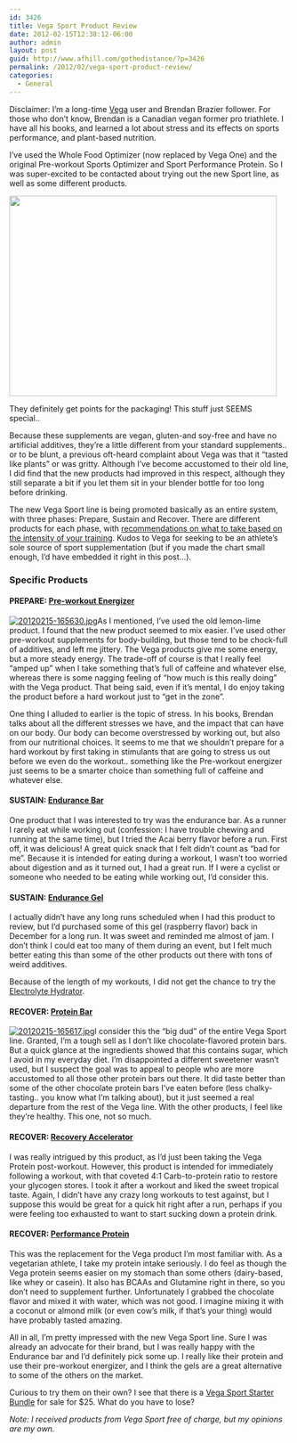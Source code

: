 ```yaml
---
id: 3426
title: Vega Sport Product Review
date: 2012-02-15T12:38:12-06:00
author: admin
layout: post
guid: http://www.afhill.com/gothedistance/?p=3426
permalink: /2012/02/vega-sport-product-review/
categories:
  - General
---
```

Disclaimer: I&#8217;m a long-time [Vega](http://myvega.com/) user and Brendan Brazier follower. For those who don&#8217;t know, Brendan is a Canadian vegan former pro triathlete. I have all his books, and learned a lot about stress and its effects on sports performance, and plant-based nutrition.

I&#8217;ve used the Whole Food Optimizer (now replaced by Vega One) and the original Pre-workout Sports Optimizer and Sport Performance Protein. So I was super-excited to be contacted about trying out the new Sport line, as well as some different products.

<div id="attachment_3532" style="width: 491px" class="wp-caption alignnone">
  <a href="http://www.afhill.com/gothedistance/wp-content/uploads/2012/02/20120201-204324.jpg"><img aria-describedby="caption-attachment-3532" src="http://www.afhill.com/gothedistance/wp-content/uploads/2012/02/20120201-204324.jpg" alt="" title="Vega Sport" width="481" height="360" class="size-full wp-image-3532" /></a>
  
  <p id="caption-attachment-3532" class="wp-caption-text">
    They definitely get points for the packaging! This stuff just SEEMS special..
  </p>
</div>

Because these supplements are vegan, gluten-and soy-free and have no artificial additives, they&#8217;re a little different from your standard supplements.. or to be blunt, a previous oft-heard complaint about Vega was that it &#8220;tasted like plants&#8221; or was gritty. Although I&#8217;ve become accustomed to their old line, I did find that the new products had improved in this respect, although they still separate a bit if you let them sit in your blender bottle for too long before drinking. 

The new Vega Sport line is being promoted basically as an entire system, with three phases: Prepare, Sustain and Recover. There are different products for each phase, with [recommendations on what to take based on the intensity of your training](http://vegasport.com/usage-chart). Kudos to Vega for seeking to be an athlete&#8217;s sole source of sport supplementation (but if you made the chart small enough, I&#8217;d have embedded it right in this post&#8230;).

### Specific Products

#### PREPARE: [Pre-workout Energizer](http://vegasport.com/prepare/pre-workout-energizer)

[<img src="http://www.afhill.com/gothedistance/wp-content/uploads/2012/02/20120215-165630.jpg" alt="20120215-165630.jpg" class="alignright size-full" />](http://www.afhill.com/gothedistance/wp-content/uploads/2012/02/20120215-165630.jpg)As I mentioned, I&#8217;ve used the old lemon-lime product. I found that the new product seemed to mix easier. I&#8217;ve used other pre-workout supplements for body-building, but those tend to be chock-full of additives, and left me jittery. The Vega products give me some energy, but a more steady energy. The trade-off of course is that I really feel &#8220;amped up&#8221; when I take something that&#8217;s full of caffeine and whatever else, whereas there is some nagging feeling of &#8220;how much is this really doing&#8221; with the Vega product. That being said, even if it&#8217;s mental, I do enjoy taking the product before a hard workout just to &#8220;get in the zone&#8221;.

One thing I alluded to earlier is the topic of stress. In his books, Brendan talks about all the different stresses we have, and the impact that can have on our body. Our body can become overstressed by working out, but also from our nutritional choices. It seems to me that we shouldn&#8217;t prepare for a hard workout by first taking in stimulants that are going to stress us out before we even do the workout.. something like the Pre-workout energizer just seems to be a smarter choice than something full of caffeine and whatever else. 

#### SUSTAIN: [Endurance Bar](http://vegasport.com/sustain/endurance-bar)

One product that I was interested to try was the endurance bar. As a runner I rarely eat while working out (confession: I have trouble chewing and running at the same time), but I tried the Acai berry flavor before a run. First off, it was delicious! A great quick snack that I felt didn&#8217;t count as &#8220;bad for me&#8221;. Because it is intended for eating during a workout, I wasn&#8217;t too worried about digestion and as it turned out, I had a great run. If I were a cyclist or someone who needed to be eating while working out, I&#8217;d consider this. 

#### SUSTAIN: [Endurance Gel](http://vegasport.com/sustain/endurance-gel)

I actually didn&#8217;t have any long runs scheduled when I had this product to review, but I&#8217;d purchased some of this gel (raspberry flavor) back in December for a long run. It was sweet and reminded me almost of jam. I don&#8217;t think I could eat too many of them during an event, but I felt much better eating this than some of the other products out there with tons of weird additives. 

Because of the length of my workouts, I did not get the chance to try the [Electrolyte Hydrator](http://vegasport.com/sustain/electrolyte-hydrator).

#### RECOVER: [Protein Bar](http://vegasport.com/recover/protein-bar)

[<img src="http://www.afhill.com/gothedistance/wp-content/uploads/2012/02/20120215-165617.jpg" alt="20120215-165617.jpg" class="alignright size-full" />](http://www.afhill.com/gothedistance/wp-content/uploads/2012/02/20120215-165617.jpg)I consider this the &#8220;big dud&#8221; of the entire Vega Sport line. Granted, I&#8217;m a tough sell as I don&#8217;t like chocolate-flavored protein bars. But a quick glance at the ingredients showed that this contains sugar, which I avoid in my everyday diet. I&#8217;m disappointed a different sweetener wasn&#8217;t used, but I suspect the goal was to appeal to people who are more accustomed to all those other protein bars out there. It did taste better than some of the other chocolate protein bars I&#8217;ve eaten before (less chalky-tasting.. you know what I&#8217;m talking about), but it just seemed a real departure from the rest of the Vega line. With the other products, I feel like they&#8217;re healthy. This one, not so much. 

#### RECOVER: [Recovery Accelerator](http://vegasport.com/recover/recovery-accelerator)

I was really intrigued by this product, as I&#8217;d just been taking the Vega Protein post-workout. However, this product is intended for immediately following a workout, with that coveted 4:1 Carb-to-protein ratio to restore your glycogen stores. I took it after a workout and liked the sweet tropical taste. Again, I didn&#8217;t have any crazy long workouts to test against, but I suppose this would be great for a quick hit right after a run, perhaps if you were feeling too exhausted to want to start sucking down a protein drink.

#### RECOVER: [Performance Protein](http://vegasport.com/recover/performance-protein)

This was the replacement for the Vega product I&#8217;m most familiar with. As a vegetarian athlete, I take my protein intake seriously. I do feel as though the Vega protein seems easier on my stomach than some others (dairy-based, like whey or casein). It also has BCAAs and Glutamine right in there, so you don&#8217;t need to supplement further. Unfortunately I grabbed the chocolate flavor and mixed it with water, which was not good. I imagine mixing it with a coconut or almond milk (or even cow&#8217;s milk, if that&#8217;s your thing) would have probably tasted amazing. 

All in all, I&#8217;m pretty impressed with the new Vega Sport line. Sure I was already an advocate for their brand, but I was really happy with the Endurance bar and I&#8217;d definitely pick some up. I really like their protein and use their pre-workout energizer, and I think the gels are a great alternative to some of the others on the market. 

Curious to try them on their own? I see that there is a [Vega Sport Starter Bundle](http://shop.sequelnaturals.com/Featured-Items_2/vega-sport-starter-bundle-usa) for sale for $25. What do you have to lose?

_Note: I received products from Vega Sport free of charge, but my opinions are my own._